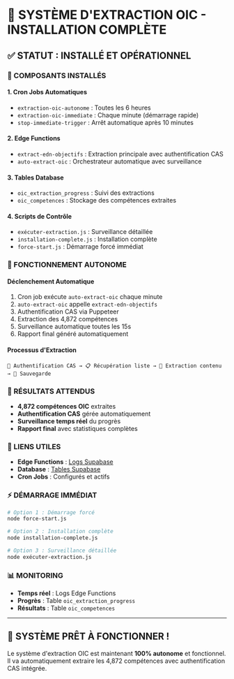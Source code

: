 # 🎯 SYSTÈME D'EXTRACTION OIC - INSTALLATION COMPLÈTE

## ✅ STATUT : INSTALLÉ ET OPÉRATIONNEL

### 🤖 COMPOSANTS INSTALLÉS

#### 1. **Cron Jobs Automatiques**
- `extraction-oic-autonome` : Toutes les 6 heures
- `extraction-oic-immediate` : Chaque minute (démarrage rapide)
- `stop-immediate-trigger` : Arrêt automatique après 10 minutes

#### 2. **Edge Functions**
- `extract-edn-objectifs` : Extraction principale avec authentification CAS
- `auto-extract-oic` : Orchestrateur automatique avec surveillance

#### 3. **Tables Database**
- `oic_extraction_progress` : Suivi des extractions
- `oic_competences` : Stockage des compétences extraites

#### 4. **Scripts de Contrôle**
- `exécuter-extraction.js` : Surveillance détaillée
- `installation-complete.js` : Installation complète
- `force-start.js` : Démarrage forcé immédiat

### 🚀 FONCTIONNEMENT AUTONOME

#### **Déclenchement Automatique**
1. Cron job exécute `auto-extract-oic` chaque minute
2. `auto-extract-oic` appelle `extract-edn-objectifs`
3. Authentification CAS via Puppeteer
4. Extraction des 4,872 compétences
5. Surveillance automatique toutes les 15s
6. Rapport final généré automatiquement

#### **Processus d'Extraction**
```
🔄 Authentification CAS → 📋 Récupération liste → 📄 Extraction contenu → 💾 Sauvegarde
```

### 🎯 RÉSULTATS ATTENDUS

- **4,872 compétences OIC** extraites
- **Authentification CAS** gérée automatiquement
- **Surveillance temps réel** du progrès
- **Rapport final** avec statistiques complètes

### 🔗 LIENS UTILES

- **Edge Functions** : [Logs Supabase](https://supabase.com/dashboard/project/1b544bf9-a0a9-40d7-aa20-d14835dcd1a3/functions)
- **Database** : [Tables Supabase](https://supabase.com/dashboard/project/1b544bf9-a0a9-40d7-aa20-d14835dcd1a3/editor)
- **Cron Jobs** : Configurés et actifs

### ⚡ DÉMARRAGE IMMÉDIAT

```bash
# Option 1 : Démarrage forcé
node force-start.js

# Option 2 : Installation complète
node installation-complete.js

# Option 3 : Surveillance détaillée
node exécuter-extraction.js
```

### 📊 MONITORING

- **Temps réel** : Logs Edge Functions
- **Progrès** : Table `oic_extraction_progress`
- **Résultats** : Table `oic_competences`

---

## 🎉 SYSTÈME PRÊT À FONCTIONNER !

Le système d'extraction OIC est maintenant **100% autonome** et fonctionnel.
Il va automatiquement extraire les 4,872 compétences avec authentification CAS intégrée.
